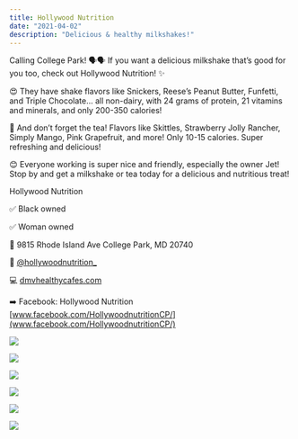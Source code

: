 ```yaml
---
title: Hollywood Nutrition
date: "2021-04-02"
description: "Delicious & healthy milkshakes!"
---
```


Calling College Park! 🗣🗣 If you want a delicious milkshake that’s good for you too, check out Hollywood Nutrition!  ✨



😍 They have shake flavors like Snickers, Reese’s Peanut Butter, Funfetti, and Triple Chocolate... all non-dairy, with 24 grams of protein, 21 vitamins and minerals, and only 200-350 calories!



🧋 And don’t forget the tea! Flavors like Skittles, Strawberry Jolly Rancher, Simply Mango, Pink Grapefruit, and more! Only 10-15 calories. Super refreshing and delicious!



😊 Everyone working is super nice and friendly, especially the owner Jet! Stop by and get a milkshake or tea today for a delicious and nutritious treat!



Hollywood Nutrition

✅ Black owned

✅ Woman owned

📍 9815 Rhode Island Ave College Park, MD 20740

📸 [@hollywoodnutrition_](https://www.instagram.com/hollywoodnutrition_/)

💻 [dmvhealthycafes.com](https://dmvhealthycafes.com)

➡️ Facebook: Hollywood Nutrition [www.facebook.com/HollywoodnutritionCP/](www.facebook.com/HollywoodnutritionCP/)

![](content_photo_0.jpg)


![](content_photo_1.jpg)


![](content_photo_2.jpg)


![](content_photo_3.jpg)


![](content_photo_4.jpg)


![](content_photo_5.jpg)
